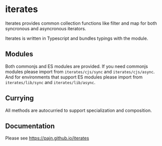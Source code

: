 # iterates

Iterates provides common collection functions like filter and map for both syncronous and asyncronous iterators.

Iterates is written in Typescript and bundles typings with the module.

## Modules
Both commonjs and ES modules are provided. If you need commonjs modules please import from `iterates/cjs/sync` and `iterates/cjs/async`. And for environments that support ES modules please import from `iterates/lib/sync` and `iterates/lib/async`.

## Currying
All methods are autocurried to support specialization and composition.

## Documentation
Please see <https://pajn.github.io/iterates>
